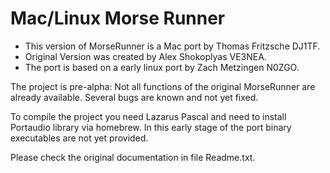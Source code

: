 # Mac/Linux Morse Runner

* This version of MorseRunner is a Mac port by Thomas Fritzsche DJ1TF.
* Original Version was created by Alex Shokoplyas VE3NEA.
* The port is based on a early linux port by Zach Metzingen N0ZGO. 

The project is pre-alpha: Not all functions of the original MorseRunner are already available.
Several bugs are known and not yet fixed.

To compile the project you need Lazarus Pascal and need to install Portaudio library via homebrew.
In this early stage of the port binary executables are not yet provided.

Please check the original documentation in file Readme.txt. 
